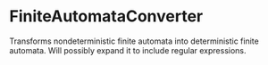 # FiniteAutomataConverter
Transforms nondeterministic finite automata into deterministic finite automata. Will possibly expand it to include regular expressions.
